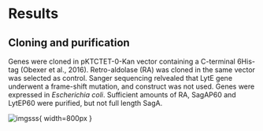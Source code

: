 # Results

## Cloning and purification

Genes were cloned in pKTCTET-0-Kan vector containing a C-terminal 6His-tag (Obexer et al., 2016). Retro-aldolase (RA) was cloned in the same vector was selected as control. Sanger sequencing relvealed that LytE gene underwent a frame-shift mutation, and construct was not used. Genes were expressed in *Escherichia coli*. Sufficient amounts of RA, SagAP60 and LytEP60 were purified, but not full length SagA.

![imgsss](img/test.png){ width=800px }